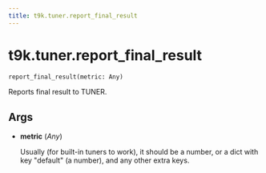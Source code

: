 ```yaml
---
title: t9k.tuner.report_final_result
---
```


# t9k.tuner.report_final_result

```python
report_final_result(metric: Any)
```

Reports final result to TUNER.

## Args

* **metric** (*Any*)

    Usually (for built-in tuners to work), it should be a number, or a dict with key "default" (a number), and any other extra keys.
